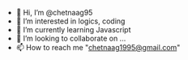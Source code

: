 - 👋 Hi, I’m @chetnaag95
- 👀 I’m interested in logics, coding
- 🌱 I’m currently learning Javascript
- 💞️ I’m looking to collaborate on ...
- 📫 How to reach me "chetnaag1995@gmail.com"

<!---
chetnaag95/chetnaag95 is a ✨ special ✨ repository because its `README.md` (this file) appears on your GitHub profile.
You can click the Preview link to take a look at your changes.
--->
